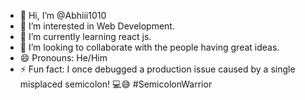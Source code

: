 - 👋 Hi, I’m @Abhiii1010
- 👀 I’m interested in Web Development.
- 🌱 I’m currently learning react js.
- 💞️ I’m looking to collaborate with the people having great ideas.
- 😄 Pronouns: He/Him
- ⚡ Fun fact: I once debugged a production issue caused by a single misplaced semicolon! 💻😅 #SemicolonWarrior

<!---
Abhiii1010/Abhiii1010 is a ✨ special ✨ repository because its `README.md` (this file) appears on your GitHub profile.
You can click the Preview link to take a look at your changes.
--->
